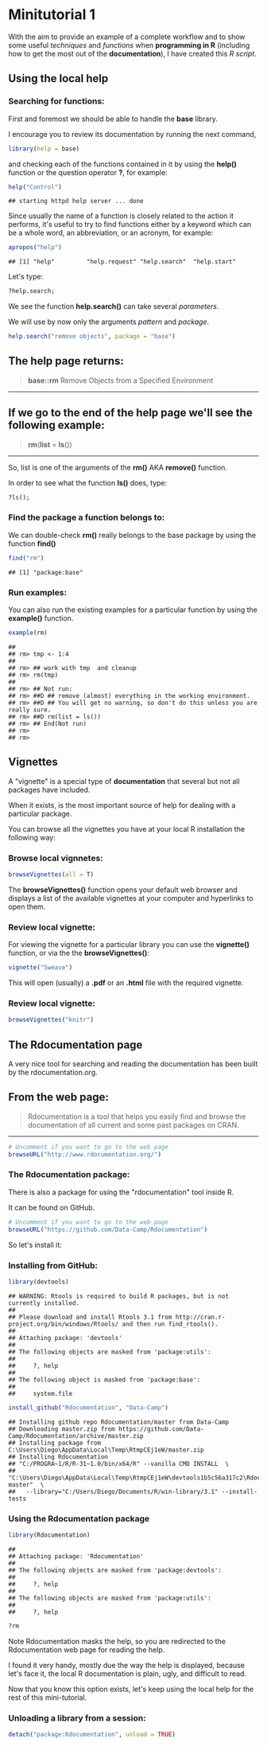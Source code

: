 Minitutorial 1
========================================================

With the aim to provide an example of a complete workflow and to show some useful *techniques* and *functions* when **programming in R** (including how to get the most out of the **documentation**), I have created this *R script*.

Using the local help
--------------------
### Searching for functions:
First and foremost we should be able to handle the **base** library.  

I encourage you to review its documentation by running the next command,

```r
library(help = base)
```

and checking each of the functions contained in it by using the **help()** function or the question operator **?**, for example:

```r
help("Control")
```

```
## starting httpd help server ... done
```


Since usually the name of a function is closely related to the action it performs, it's useful to try to find functions either by a keyword which can be a whole word, an abbreviation, or an acronym, for example:


```r
apropos("help")
```

```
## [1] "help"         "help.request" "help.search"  "help.start"
```

Let's type:

```r
?help.search;
```

We see the function **help.search()** can take several *parameters*.  

We will use by now only the arguments *pattern* and *package*.

```r
help.search("remove objects", package = "base")
```

The help page returns:  
 ----
>    **base::rm**      Remove Objects from a Specified Environment  

 ----
If we go to the end of the help page we'll see the following example:  
 ----
>  **rm**(**list** = **ls**())  

 ----  

So, list is one of the arguments of the **rm()** AKA **remove()** function.  

In order to see what the function **ls()** does, type:

```r
?ls();
```


### Find the package a function belongs to:
We can double-check **rm()** really belongs to the base package by using the function **find()**

```r
find("rm")
```

```
## [1] "package:base"
```

### Run examples:
You can also run the existing examples for a particular function by using the **example()** function.

```r
example(rm)
```

```
## 
## rm> tmp <- 1:4
## 
## rm> ## work with tmp  and cleanup
## rm> rm(tmp)
## 
## rm> ## Not run: 
## rm> ##D ## remove (almost) everything in the working environment.
## rm> ##D ## You will get no warning, so don't do this unless you are really sure.
## rm> ##D rm(list = ls())
## rm> ## End(Not run)
## rm> 
## rm>
```

Vignettes
---------
A "vignette" is a special type of **documentation** that several but not all packages have included.  

When it exists, is the most important source of help for dealing with a particular package.  

You can browse all the vignettes you have at your local R installation the following way:  
### Browse local vignnetes:

```r
browseVignettes(all = T)
```

The **browseVignettes()** function opens your default web browser and displays a list of the available vignettes at your computer and hyperlinks to open them.  

### Review local vignette:
For viewing the vignette for a particular library you can use the **vignette()** function, or via the the **browseVignettes()**:

```r
vignette("Sweave")
```

This will open (usually) a **.pdf** or an **.html** file with the required vignette.

### Review local vignette:

```r
browseVignettes("knitr")
```

The Rdocumentation page
-----------------------
A very nice tool for searching and reading the documentation has been built by the rdocumentation.org.  

From the web page:
 ---
> Rdocumentation is a tool that helps you easily find and browse the documentation of all current and some past packages on CRAN.

 ---

```r
# Uncomment if you want to go to the web page
browseURL("http://www.rdocumentation.org/")
```

### The Rdocumentation package:
There is also a package for using the "rdocumentation" tool inside R.  

It can be found on GitHub.

```r
# Uncomment if you want to go to the web page
browseURL("https://github.com/Data-Camp/Rdocumentation")
```


So let's install it:

### Installing from GitHub:

```r
library(devtools)
```

```
## WARNING: Rtools is required to build R packages, but is not currently installed.
## 
## Please download and install Rtools 3.1 from http://cran.r-project.org/bin/windows/Rtools/ and then run find_rtools().
## 
## Attaching package: 'devtools'
## 
## The following objects are masked from 'package:utils':
## 
##     ?, help
## 
## The following object is masked from 'package:base':
## 
##     system.file
```

```r
install_github("Rdocumentation", "Data-Camp")
```

```
## Installing github repo Rdocumentation/master from Data-Camp
## Downloading master.zip from https://github.com/Data-Camp/Rdocumentation/archive/master.zip
## Installing package from C:\Users\Diego\AppData\Local\Temp\RtmpCEj1eW/master.zip
## Installing Rdocumentation
## "C:/PROGRA~1/R/R-31~1.0/bin/x64/R" --vanilla CMD INSTALL  \
##   "C:\Users\Diego\AppData\Local\Temp\RtmpCEj1eW\devtools1b5c56a317c2\Rdocumentation-master"  \
##   --library="C:/Users/Diego/Documents/R/win-library/3.1" --install-tests
```

### Using the Rdocumentation package

```r
library(Rdocumentation)
```

```
## 
## Attaching package: 'Rdocumentation'
## 
## The following objects are masked from 'package:devtools':
## 
##     ?, help
## 
## The following objects are masked from 'package:utils':
## 
##     ?, help
```

```r
?rm
```

Note Rdocumentation masks the help, so you are redirected to the Rdocumentation web page for reading the help.  

I found it very handy, mostly due the way the help is displayed, because let's face it, the local R documentation is plain, ugly, and difficult to read.

Now that you know this option exists, let's keep using the local help for the rest of this mini-tutorial.

### Unloading a library from a session:

```r
detach("package:Rdocumentation", unload = TRUE)
```

